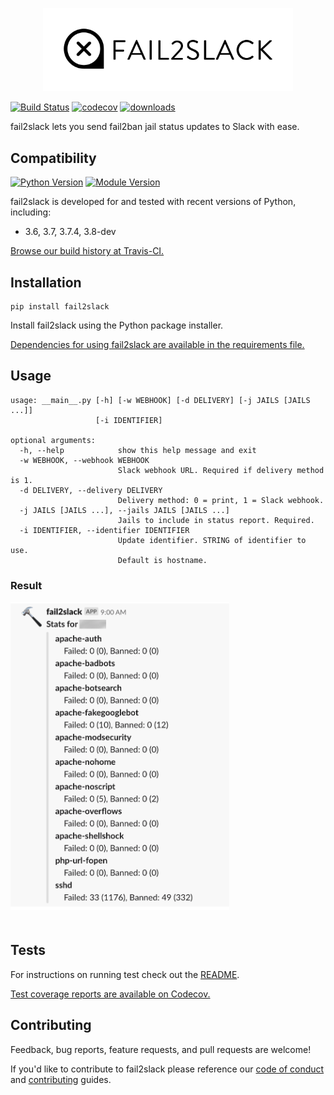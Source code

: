 <p align="center"><img src="https://raw.githubusercontent.com/asdfdotdev/fail2slack/development/.github/images/logo.png" width="400"></p>

[![Build Status](https://travis-ci.org/asdfdotdev/fail2slack.svg?branch=master)](https://travis-ci.org/asdfdotdev/fail2slack) [![codecov](https://codecov.io/gh/asdfdotdev/fail2slack/branch/development/graph/badge.svg)](https://codecov.io/gh/asdfdotdev/fail2slack)  [![downloads](https://img.shields.io/pypi/dm/fail2slack)](https://pypi.org/project/fail2slack)

fail2slack lets you send fail2ban jail status updates to Slack with ease.

## Compatibility

[![Python Version](https://img.shields.io/pypi/pyversions/fail2slack)](https://pypi.org/project/fail2slack) [![Module Version](https://img.shields.io/pypi/v/fail2slack)](https://pypi.org/project/fail2slack)

fail2slack is developed for and tested with recent versions of Python, including:

- 3.6, 3.7, 3.7.4, 3.8-dev

[Browse our build history at Travis-CI.](https://travis-ci.org/asdfdotdev/fail2slack)

## Installation

```
pip install fail2slack
```

Install fail2slack using the Python package installer.

[Dependencies for using fail2slack are available in the requirements file.](https://github.com/asdfdotdev/fail2slack/blob/development/requirements.txt)

## Usage

```
usage: __main__.py [-h] [-w WEBHOOK] [-d DELIVERY] [-j JAILS [JAILS ...]]
                   [-i IDENTIFIER]

optional arguments:
  -h, --help            show this help message and exit
  -w WEBHOOK, --webhook WEBHOOK
                        Slack webhook URL. Required if delivery method is 1.
  -d DELIVERY, --delivery DELIVERY
                        Delivery method: 0 = print, 1 = Slack webhook.
  -j JAILS [JAILS ...], --jails JAILS [JAILS ...]
                        Jails to include in status report. Required.
  -i IDENTIFIER, --identifier IDENTIFIER
                        Update identifier. STRING of identifier to use.
                        Default is hostname.
```

### Result

<p style="padding-bottom:20px"><img src="https://raw.githubusercontent.com/asdfdotdev/fail2slack/development/.github/images/screenshot.png" width="350"></p>

## Tests

For instructions on running test check out the [README](https://github.com/asdfdotdev/fail2slack/tree/development/test#readme).

[Test coverage reports are available on Codecov.](https://codecov.io/gh/asdfdotdev/fail2slack)

## Contributing

Feedback, bug reports, feature requests, and pull requests are welcome!

If you'd like to contribute to fail2slack please reference our [code of conduct](https://github.com/asdfdotdev/fail2slack/blob/development/.github/CODE_OF_CONDUCT.md) and [contributing](https://github.com/asdfdotdev/fail2slack/blob/development/.github/CONTRIBUTING.md) guides.
